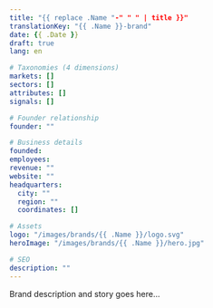 ```yaml
---
title: "{{ replace .Name "-" " " | title }}"
translationKey: "{{ .Name }}-brand"
date: {{ .Date }}
draft: true
lang: en

# Taxonomies (4 dimensions)
markets: []
sectors: []
attributes: []
signals: []

# Founder relationship
founder: ""

# Business details
founded:
employees:
revenue: ""
website: ""
headquarters:
  city: ""
  region: ""
  coordinates: []

# Assets
logo: "/images/brands/{{ .Name }}/logo.svg"
heroImage: "/images/brands/{{ .Name }}/hero.jpg"

# SEO
description: ""
---
```


Brand description and story goes here...
